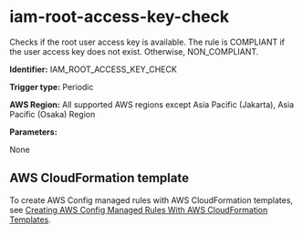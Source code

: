 # iam\-root\-access\-key\-check<a name="iam-root-access-key-check"></a>

Checks if the root user access key is available\. The rule is COMPLIANT if the user access key does not exist\. Otherwise, NON\_COMPLIANT\.

**Identifier:** IAM\_ROOT\_ACCESS\_KEY\_CHECK

**Trigger type:** Periodic

**AWS Region:** All supported AWS regions except Asia Pacific \(Jakarta\), Asia Pacific \(Osaka\) Region

**Parameters:**

None  

## AWS CloudFormation template<a name="w79aac11c32c17b7d341c15"></a>

To create AWS Config managed rules with AWS CloudFormation templates, see [Creating AWS Config Managed Rules With AWS CloudFormation Templates](aws-config-managed-rules-cloudformation-templates.md)\.